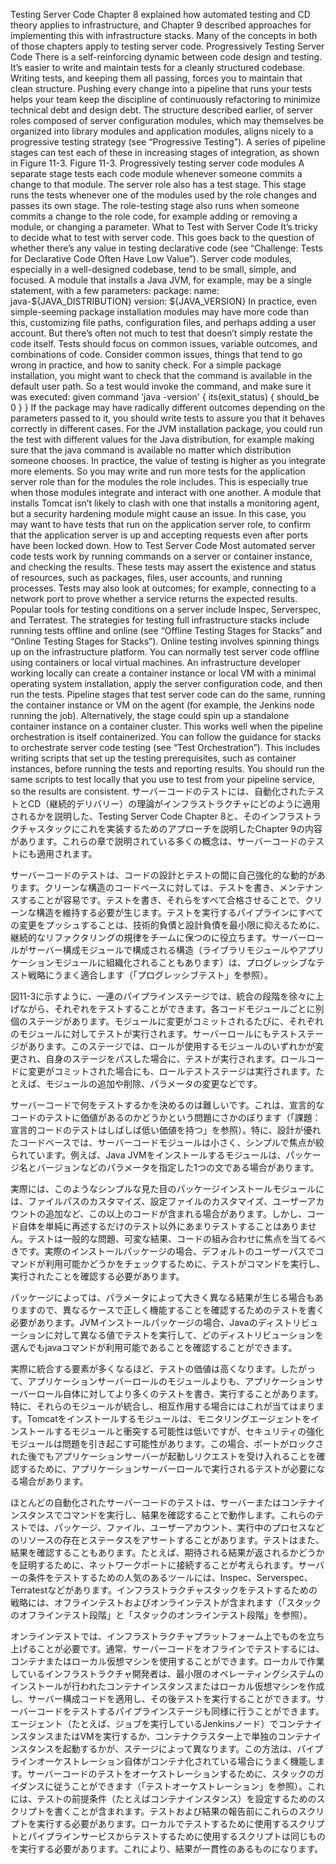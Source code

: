 Testing Server Code Chapter 8 explained how automated testing and CD theory applies to infrastructure, and Chapter 9 described approaches for implementing this with infrastructure stacks. Many of the concepts in both of those chapters apply to testing server code. Progressively Testing Server Code There is a self-reinforcing dynamic between code design and testing. It’s easier to write and maintain tests for a cleanly structured codebase. Writing tests, and keeping them all passing, forces you to maintain that clean structure. Pushing every change into a pipeline that runs your tests helps your team keep the discipline of continuously refactoring to minimize technical debt and design debt. The structure described earlier, of server roles composed of server configuration modules, which may themselves be organized into library modules and application modules, aligns nicely to a progressive testing strategy (see “Progressive Testing”). A series of pipeline stages can test each of these in increasing stages of integration, as shown in Figure 11-3. Figure 11-3. Progressively testing server code modules A separate stage tests each code module whenever someone commits a change to that module. The server role also has a test stage. This stage runs the tests whenever one of the modules used by the role changes and passes its own stage. The role-testing
stage also runs when someone commits a change to the role code, for example adding or removing a module, or changing a parameter. What to Test with Server Code It’s tricky to decide what to test with server code. This goes back to the question of whether there’s any value in testing declarative code (see “Challenge: Tests for Declarative Code Often Have Low Value”). Server code modules, especially in a well-designed codebase, tend to be small, simple, and focused. A module that installs a Java JVM, for example, may be a single statement, with a few parameters: package:
name: java-${JAVA_DISTRIBUTION}
version: ${JAVA_VERSION} In practice, even simple-seeming package installation modules may have more code than this, customizing file paths, configuration files, and perhaps adding a user account. But there’s often not much to test that doesn’t simply restate the code itself. Tests should focus on common issues, variable outcomes, and combinations of code. Consider common issues, things that tend to go wrong in practice, and how to sanity check. For a simple package installation, you might want to check that the command is available in the default user path. So a test would invoke the command, and make sure it was executed: given command 'java -version' {
its(exit_status) { should_be 0 }
} If the package may have radically different outcomes depending on the parameters passed to it, you should write tests to assure you that it behaves correctly in different cases. For the JVM installation package, you could run the test with different values for the Java distribution, for example making sure that the java command is available no matter which distribution someone chooses. In practice, the value of testing is higher as you integrate more elements. So you may write and run more tests for the application server role than for the modules the role includes.
This is especially true when those modules integrate and interact with one another. A module that installs Tomcat isn’t likely to clash with one that installs a monitoring agent, but a security hardening module might cause an issue. In this case, you may want to have tests that run on the application server role, to confirm that the application server is up and accepting requests even after ports have been locked down. How to Test Server Code Most automated server code tests work by running commands on a server or container instance, and checking the results. These tests may assert the existence and status of resources, such as packages, files, user accounts, and running processes. Tests may also look at outcomes; for example, connecting to a network port to prove whether a service returns the expected results. Popular tools for testing conditions on a server include Inspec, Serverspec, and Terratest. The strategies for testing full infrastructure stacks include running tests offline and online (see “Offline Testing Stages for Stacks” and “Online Testing Stages for Stacks”). Online testing involves spinning things up on the infrastructure platform. You can normally test server code offline using containers or local virtual machines. An infrastructure developer working locally can create a container instance or local VM with a minimal operating system installation, apply the server configuration code, and then run the tests. Pipeline stages that test server code can do the same, running the container instance or VM on the agent (for example, the Jenkins node running the job). Alternatively, the stage could spin up a standalone container instance on a container cluster. This works well when the pipeline orchestration is itself containerized. You can follow the guidance for stacks to orchestrate server code testing (see “Test Orchestration”). This includes writing scripts that set up the testing prerequisites, such as container instances, before running the tests and reporting results. You should run the same scripts to test locally that you use to test from your pipeline service, so the results are consistent.
サーバーコードのテストには、自動化されたテストとCD（継続的デリバリー）の理論がインフラストラクチャにどのように適用されるかを説明した、Testing Server Code Chapter 8と、そのインフラストラクチャスタックにこれを実装するためのアプローチを説明したChapter 9の内容があります。これらの章で説明されている多くの概念は、サーバーコードのテストにも適用されます。

サーバーコードのテストは、コードの設計とテストの間に自己強化的な動的があります。クリーンな構造のコードベースに対しては、テストを書き、メンテナンスすることが容易です。テストを書き、それらをすべて合格させることで、クリーンな構造を維持する必要が生じます。テストを実行するパイプラインにすべての変更をプッシュすることは、技術的負債と設計負債を最小限に抑えるために、継続的なリファクタリングの規律をチームに保つのに役立ちます。サーバーロールがサーバー構成モジュールで構成される構造（ライブラリモジュールやアプリケーションモジュールに組織化されることもあります）は、プログレッシブなテスト戦略にうまく適合します（「プログレッシブテスト」を参照）。

図11-3に示すように、一連のパイプラインステージでは、統合の段階を徐々に上げながら、それぞれをテストすることができます。各コードモジュールごとに別個のステージがあります。モジュールに変更がコミットされるたびに、それぞれのモジュールに対してテストが実行されます。サーバーロールにもテストステージがあります。このステージでは、ロールが使用するモジュールのいずれかが変更され、自身のステージをパスした場合に、テストが実行されます。ロールコードに変更がコミットされた場合にも、ロールテストステージは実行されます。たとえば、モジュールの追加や削除、パラメータの変更などです。

サーバーコードで何をテストするかを決めるのは難しいです。これは、宣言的なコードのテストに価値があるのかどうかという問題にさかのぼります（「課題：宣言的コードのテストはしばしば低い価値を持つ」を参照）。特に、設計が優れたコードベースでは、サーバーコードモジュールは小さく、シンプルで焦点が絞られています。例えば、Java JVMをインストールするモジュールは、パッケージ名とバージョンなどのパラメータを指定した1つの文である場合があります。

実際には、このようなシンプルな見た目のパッケージインストールモジュールには、ファイルパスのカスタマイズ、設定ファイルのカスタマイズ、ユーザーアカウントの追加など、この以上のコードが含まれる場合があります。しかし、コード自体を単純に再述するだけのテスト以外にあまりテストすることはありません。テストは一般的な問題、可変な結果、コードの組み合わせに焦点を当てるべきです。実際のインストールパッケージの場合、デフォルトのユーザーパスでコマンドが利用可能かどうかをチェックするために、テストがコマンドを実行し、実行されたことを確認する必要があります。

パッケージによっては、パラメータによって大きく異なる結果が生じる場合もありますので、異なるケースで正しく機能することを確認するためのテストを書く必要があります。JVMインストールパッケージの場合、Javaのディストリビューションに対して異なる値でテストを実行して、どのディストリビューションを選んでもjavaコマンドが利用可能であることを確認することができます。

実際に統合する要素が多くなるほど、テストの価値は高くなります。したがって、アプリケーションサーバーロールのモジュールよりも、アプリケーションサーバーロール自体に対してより多くのテストを書き、実行することがあります。特に、それらのモジュールが統合し、相互作用する場合にはこれが当てはまります。Tomcatをインストールするモジュールは、モニタリングエージェントをインストールするモジュールと衝突する可能性は低いですが、セキュリティの強化モジュールは問題を引き起こす可能性があります。この場合、ポートがロックされた後でもアプリケーションサーバーが起動しリクエストを受け入れることを確認するために、アプリケーションサーバーロールで実行されるテストが必要になる場合があります。

ほとんどの自動化されたサーバーコードのテストは、サーバーまたはコンテナインスタンスでコマンドを実行し、結果を確認することで動作します。これらのテストでは、パッケージ、ファイル、ユーザーアカウント、実行中のプロセスなどのリソースの存在とステータスをアサートすることがあります。テストはまた、結果を確認することもあります。たとえば、期待される結果が返されるかどうかを証明するために、ネットワークポートに接続することが考えられます。サーバーの条件をテストするための人気のあるツールには、Inspec、Serverspec、Terratestなどがあります。インフラストラクチャスタックをテストするための戦略には、オフラインテストおよびオンラインテストが含まれます（「スタックのオフラインテスト段階」と「スタックのオンラインテスト段階」を参照）。

オンラインテストでは、インフラストラクチャプラットフォーム上でものを立ち上げることが必要です。通常、サーバーコードをオフラインでテストするには、コンテナまたはローカル仮想マシンを使用することができます。ローカルで作業しているインフラストラクチャ開発者は、最小限のオペレーティングシステムのインストールが行われたコンテナインスタンスまたはローカル仮想マシンを作成し、サーバー構成コードを適用し、その後テストを実行することができます。サーバーコードをテストするパイプラインステージも同様に行うことができます。エージェント（たとえば、ジョブを実行しているJenkinsノード）でコンテナインスタンスまたはVMを実行するか、コンテナクラスター上で単独のコンテナインスタンスを起動するかが、ステージによって異なります。この方法は、パイプラインオーケストレーション自体がコンテナ化されている場合にうまく機能します。サーバーコードのテストをオーケストレーションするために、スタックのガイダンスに従うことができます（「テストオーケストレーション」を参照）。これには、テストの前提条件（たとえばコンテナインスタンス）を設定するためのスクリプトを書くことが含まれます。テストおよび結果の報告前にこれらのスクリプトを実行する必要があります。ローカルでテストするために使用するスクリプトとパイプラインサービスからテストするために使用するスクリプトは同じものを実行する必要があります。これにより、結果が一貫性のあるものになります。